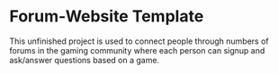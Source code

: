# Forum-Website Template
This unfinished project is used to connect people through numbers of forums in the gaming community where each person can signup and ask/answer questions based on a game. 
